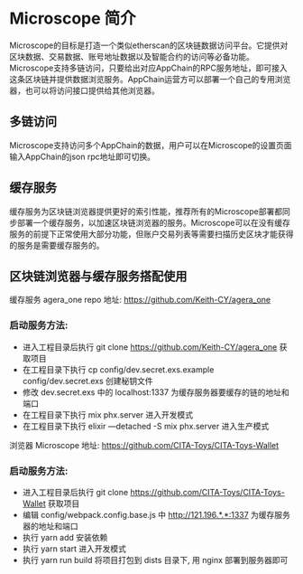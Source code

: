 # Microscope 简介

Microscope的目标是打造一个类似etherscan的区块链数据访问平台。它提供对区块数据、交易数据、账号地址数据以及智能合约的访问等必备功能。Microscope支持多链访问，只要给出对应AppChain的RPC服务地址，即可接入这条区块链并提供数据浏览服务。AppChain运营方可以部署一个自己的专用浏览器，也可以将访问接口提供给其他浏览器。

## 多链访问

Microscope支持访问多个AppChain的数据，用户可以在Microscope的设置页面输入AppChain的json rpc地址即可切换。

## 缓存服务

缓存服务为区块链浏览器提供更好的索引性能，推荐所有的Microscope部署都同步部署一个缓存服务，以加速区块链浏览器的服务。Microscope可以在没有缓存服务的前提下正常使用大部分功能，但账户交易列表等需要扫描历史区块才能获得的服务是需要缓存服务的。

## 区块链浏览器与缓存服务搭配使用

缓存服务 agera_one repo 地址: https://github.com/Keith-CY/agera_one

### 启动服务方法: 

* 进入工程目录后执行 git clone https://github.com/Keith-CY/agera_one 获取项目
* 在工程目录下执行 cp config/dev.secret.exs.example config/dev.secret.exs 创建秘钥文件
* 修改 dev.secret.exs 中的 localhost:1337 为缓存服务器要缓存的链的地址和端口
* 在工程目录下执行 mix phx.server 进入开发模式
* 在工程目录下执行 elixir —detached -S mix phx.server 进入生产模式

浏览器 Microscope 地址: https://github.com/CITA-Toys/CITA-Toys-Wallet

### 启动服务方法:

* 进入工程目录后执行 git clone https://github.com/CITA-Toys/CITA-Toys-Wallet 获取项目
* 编辑 config/webpack.config.base.js 中 http://121.196.*.*:1337 为缓存服务器的地址和端口
* 执行 yarn add 安装依赖
* 执行 yarn start 进入开发模式
* 执行 yarn run build 将项目打包到 dists 目录下, 用 nginx 部署到服务器即可
